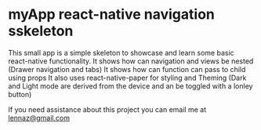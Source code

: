 # myApp react-native navigation sskeleton
This small app is a simple skeleton to showcase and learn some basic react-native functionality.
It shows how can navigation and views be nested (Drawer navigation and tabs) 
It shows how can function can pass to child using props
It also uses react-native-paper for styling and Theming (Dark and Light mode are derived from the device and an be toggled with a lonley button)

If you need assistance about this project you can email me at lennaz@gmail.com
